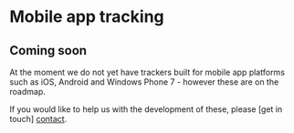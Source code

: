 # Mobile app tracking

## Coming soon

At the moment we do not yet have trackers built for mobile app platforms such as iOS, Android and Windows Phone 7 - however these are on the roadmap.

If you would like to help us with the development of these, please [get in touch] [contact].

[contact]: mobile@snowplowanalytics.com